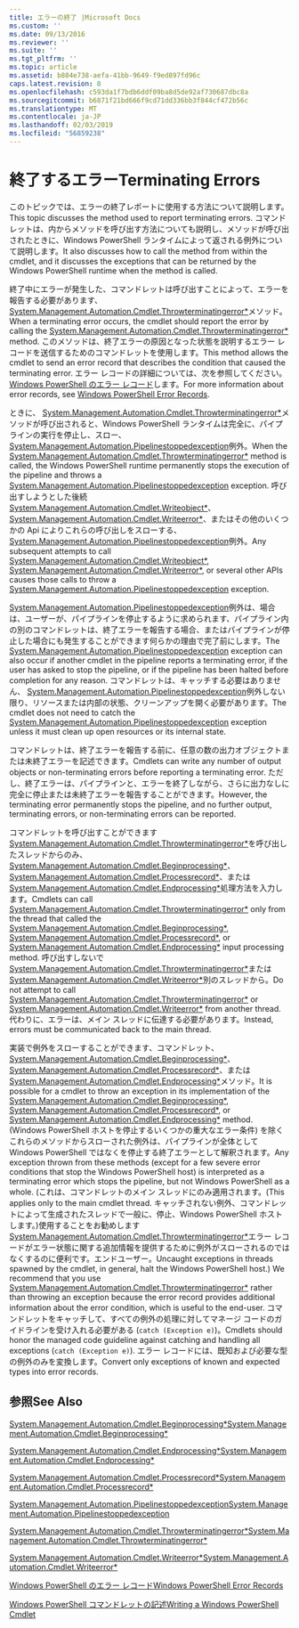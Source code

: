 ```yaml
---
title: エラーの終了 |Microsoft Docs
ms.custom: ''
ms.date: 09/13/2016
ms.reviewer: ''
ms.suite: ''
ms.tgt_pltfrm: ''
ms.topic: article
ms.assetid: b804e738-aefa-41bb-9649-f9ed897fd96c
caps.latest.revision: 8
ms.openlocfilehash: c593da1f7bdb6ddf09ba8d5de92af730687dbc8a
ms.sourcegitcommit: b6871f21bd666f9cd71dd336bb3f844cf472b56c
ms.translationtype: MT
ms.contentlocale: ja-JP
ms.lasthandoff: 02/03/2019
ms.locfileid: "56859238"
---
```

# <a name="terminating-errors"></a><span data-ttu-id="816f9-102">終了するエラー</span><span class="sxs-lookup"><span data-stu-id="816f9-102">Terminating Errors</span></span>

<span data-ttu-id="816f9-103">このトピックでは、エラーの終了レポートに使用する方法について説明します。</span><span class="sxs-lookup"><span data-stu-id="816f9-103">This topic discusses the method used to report terminating errors.</span></span> <span data-ttu-id="816f9-104">コマンドレットは、内からメソッドを呼び出す方法についても説明し、メソッドが呼び出されたときに、Windows PowerShell ランタイムによって返される例外について説明します。</span><span class="sxs-lookup"><span data-stu-id="816f9-104">It also discusses how to call the method from within the cmdlet, and it discusses the exceptions that can be returned by the Windows PowerShell runtime when the method is called.</span></span>

<span data-ttu-id="816f9-105">終了中にエラーが発生した、コマンドレットは呼び出すことによって、エラーを報告する必要があります、 [System.Management.Automation.Cmdlet.Throwterminatingerror\*](/dotnet/api/System.Management.Automation.Cmdlet.ThrowTerminatingError)メソッド。</span><span class="sxs-lookup"><span data-stu-id="816f9-105">When a terminating error occurs, the cmdlet should report the error by calling the [System.Management.Automation.Cmdlet.Throwterminatingerror\*](/dotnet/api/System.Management.Automation.Cmdlet.ThrowTerminatingError) method.</span></span> <span data-ttu-id="816f9-106">このメソッドは、終了エラーの原因となった状態を説明するエラー レコードを送信するためのコマンドレットを使用します。</span><span class="sxs-lookup"><span data-stu-id="816f9-106">This method allows the cmdlet to send an error record that describes the condition that caused the terminating error.</span></span> <span data-ttu-id="816f9-107">エラー レコードの詳細については、次を参照してください。 [Windows PowerShell のエラー レコード](./windows-powershell-error-records.md)します。</span><span class="sxs-lookup"><span data-stu-id="816f9-107">For more information about error records, see [Windows PowerShell Error Records](./windows-powershell-error-records.md).</span></span>

<span data-ttu-id="816f9-108">ときに、 [System.Management.Automation.Cmdlet.Throwterminatingerror\*](/dotnet/api/System.Management.Automation.Cmdlet.ThrowTerminatingError)メソッドが呼び出されると、Windows PowerShell ランタイムは完全に、パイプラインの実行を停止し、スロー、 [System.Management.Automation.Pipelinestoppedexception](/dotnet/api/System.Management.Automation.PipelineStoppedException)例外。</span><span class="sxs-lookup"><span data-stu-id="816f9-108">When the [System.Management.Automation.Cmdlet.Throwterminatingerror\*](/dotnet/api/System.Management.Automation.Cmdlet.ThrowTerminatingError) method is called, the  Windows PowerShell runtime permanently stops the execution of the pipeline and throws a [System.Management.Automation.Pipelinestoppedexception](/dotnet/api/System.Management.Automation.PipelineStoppedException) exception.</span></span> <span data-ttu-id="816f9-109">呼び出すしようとした後続[System.Management.Automation.Cmdlet.Writeobject\*](/dotnet/api/System.Management.Automation.Cmdlet.WriteObject)、 [System.Management.Automation.Cmdlet.Writeerror\*](/dotnet/api/System.Management.Automation.Cmdlet.WriteError)、またはその他のいくつかの Api によりこれらの呼び出しをスローする、[System.Management.Automation.Pipelinestoppedexception](/dotnet/api/System.Management.Automation.PipelineStoppedException)例外。</span><span class="sxs-lookup"><span data-stu-id="816f9-109">Any subsequent attempts to call [System.Management.Automation.Cmdlet.Writeobject\*](/dotnet/api/System.Management.Automation.Cmdlet.WriteObject), [System.Management.Automation.Cmdlet.Writeerror\*](/dotnet/api/System.Management.Automation.Cmdlet.WriteError), or several other APIs causes those calls to throw a [System.Management.Automation.Pipelinestoppedexception](/dotnet/api/System.Management.Automation.PipelineStoppedException) exception.</span></span>

<span data-ttu-id="816f9-110">[System.Management.Automation.Pipelinestoppedexception](/dotnet/api/System.Management.Automation.PipelineStoppedException)例外は、場合は、ユーザーが、パイプラインを停止するように求められます、パイプライン内の別のコマンドレットは、終了エラーを報告する場合、またはパイプラインが停止した場合にも発生することができます何らかの理由で完了前にします。</span><span class="sxs-lookup"><span data-stu-id="816f9-110">The [System.Management.Automation.Pipelinestoppedexception](/dotnet/api/System.Management.Automation.PipelineStoppedException) exception can also occur if another cmdlet in the pipeline reports a terminating error, if the user has asked to stop the pipeline, or if the pipeline has been halted before completion for any reason.</span></span> <span data-ttu-id="816f9-111">コマンドレットは、キャッチする必要はありません、 [System.Management.Automation.Pipelinestoppedexception](/dotnet/api/System.Management.Automation.PipelineStoppedException)例外しない限り、リソースまたは内部の状態、クリーンアップを開く必要があります。</span><span class="sxs-lookup"><span data-stu-id="816f9-111">The cmdlet does not need to catch the [System.Management.Automation.Pipelinestoppedexception](/dotnet/api/System.Management.Automation.PipelineStoppedException) exception unless it must clean up open resources or its internal state.</span></span>

<span data-ttu-id="816f9-112">コマンドレットは、終了エラーを報告する前に、任意の数の出力オブジェクトまたは未終了エラーを記述できます。</span><span class="sxs-lookup"><span data-stu-id="816f9-112">Cmdlets can write any number of output objects or non-terminating errors before reporting a terminating error.</span></span> <span data-ttu-id="816f9-113">ただし、終了エラーは、パイプラインと、エラーを終了しながら、さらに出力なしに完全に停止または未終了エラーを報告することができます。</span><span class="sxs-lookup"><span data-stu-id="816f9-113">However, the terminating error permanently stops the pipeline, and no further output, terminating errors, or non-terminating errors can be reported.</span></span>

<span data-ttu-id="816f9-114">コマンドレットを呼び出すことができます[System.Management.Automation.Cmdlet.Throwterminatingerror\*](/dotnet/api/System.Management.Automation.Cmdlet.ThrowTerminatingError)を呼び出したスレッドからのみ、 [System.Management.Automation.Cmdlet.Beginprocessing\*](/dotnet/api/System.Management.Automation.Cmdlet.BeginProcessing)、 [System.Management.Automation.Cmdlet.Processrecord\*](/dotnet/api/System.Management.Automation.Cmdlet.ProcessRecord)、または[System.Management.Automation.Cmdlet.Endprocessing\*](/dotnet/api/System.Management.Automation.Cmdlet.EndProcessing)処理方法を入力します。</span><span class="sxs-lookup"><span data-stu-id="816f9-114">Cmdlets can call [System.Management.Automation.Cmdlet.Throwterminatingerror\*](/dotnet/api/System.Management.Automation.Cmdlet.ThrowTerminatingError) only from the thread that called the [System.Management.Automation.Cmdlet.Beginprocessing\*](/dotnet/api/System.Management.Automation.Cmdlet.BeginProcessing), [System.Management.Automation.Cmdlet.Processrecord\*](/dotnet/api/System.Management.Automation.Cmdlet.ProcessRecord), or [System.Management.Automation.Cmdlet.Endprocessing\*](/dotnet/api/System.Management.Automation.Cmdlet.EndProcessing) input processing method.</span></span> <span data-ttu-id="816f9-115">呼び出すしないで[System.Management.Automation.Cmdlet.Throwterminatingerror\*](/dotnet/api/System.Management.Automation.Cmdlet.ThrowTerminatingError)または[System.Management.Automation.Cmdlet.Writeerror\*](/dotnet/api/System.Management.Automation.Cmdlet.WriteError)別のスレッドから。</span><span class="sxs-lookup"><span data-stu-id="816f9-115">Do not attempt to call [System.Management.Automation.Cmdlet.Throwterminatingerror\*](/dotnet/api/System.Management.Automation.Cmdlet.ThrowTerminatingError) or [System.Management.Automation.Cmdlet.Writeerror\*](/dotnet/api/System.Management.Automation.Cmdlet.WriteError) from another thread.</span></span> <span data-ttu-id="816f9-116">代わりに、エラーは、メイン スレッドに伝達する必要があります。</span><span class="sxs-lookup"><span data-stu-id="816f9-116">Instead, errors must be communicated back to the main thread.</span></span>

<span data-ttu-id="816f9-117">実装で例外をスローすることができます、コマンドレット、 [System.Management.Automation.Cmdlet.Beginprocessing\*](/dotnet/api/System.Management.Automation.Cmdlet.BeginProcessing)、 [System.Management.Automation.Cmdlet.Processrecord\*](/dotnet/api/System.Management.Automation.Cmdlet.ProcessRecord)、または[System.Management.Automation.Cmdlet.Endprocessing\*](/dotnet/api/System.Management.Automation.Cmdlet.EndProcessing)メソッド。</span><span class="sxs-lookup"><span data-stu-id="816f9-117">It is possible for a cmdlet to throw an exception in its implementation of the [System.Management.Automation.Cmdlet.Beginprocessing\*](/dotnet/api/System.Management.Automation.Cmdlet.BeginProcessing), [System.Management.Automation.Cmdlet.Processrecord\*](/dotnet/api/System.Management.Automation.Cmdlet.ProcessRecord), or [System.Management.Automation.Cmdlet.Endprocessing\*](/dotnet/api/System.Management.Automation.Cmdlet.EndProcessing) method.</span></span> <span data-ttu-id="816f9-118">(Windows PowerShell ホストを停止するいくつかの重大なエラー条件) を除くこれらのメソッドからスローされた例外は、パイプラインが全体として Windows PowerShell ではなくを停止する終了エラーとして解釈されます。</span><span class="sxs-lookup"><span data-stu-id="816f9-118">Any exception thrown from these methods (except for a few severe error conditions that stop the Windows PowerShell host) is interpreted as a terminating error which stops the pipeline, but not Windows PowerShell as a whole.</span></span> <span data-ttu-id="816f9-119">(これは、コマンドレットのメイン スレッドにのみ適用されます。</span><span class="sxs-lookup"><span data-stu-id="816f9-119">(This applies only to the main cmdlet thread.</span></span> <span data-ttu-id="816f9-120">キャッチされない例外、コマンドレットによって生成されたスレッドで一般に、停止、Windows PowerShell ホストします。)使用することをお勧めします[System.Management.Automation.Cmdlet.Throwterminatingerror\*](/dotnet/api/System.Management.Automation.Cmdlet.ThrowTerminatingError)エラー レコードがエラー状態に関する追加情報を提供するために例外がスローされるのではなくするのに便利です。エンドユーザー。</span><span class="sxs-lookup"><span data-stu-id="816f9-120">Uncaught exceptions in threads spawned by the cmdlet, in general, halt the Windows PowerShell host.) We recommend that you use [System.Management.Automation.Cmdlet.Throwterminatingerror\*](/dotnet/api/System.Management.Automation.Cmdlet.ThrowTerminatingError) rather than throwing an exception because the error record provides additional information about the error condition, which is useful to the end-user.</span></span> <span data-ttu-id="816f9-121">コマンドレットをキャッチして、すべての例外の処理に対してマネージ コードのガイドラインを受け入れる必要がある (`catch (Exception e)`)。</span><span class="sxs-lookup"><span data-stu-id="816f9-121">Cmdlets should honor the managed code guideline against catching and handling all exceptions (`catch (Exception e)`).</span></span> <span data-ttu-id="816f9-122">エラー レコードには、既知および必要な型の例外のみを変換します。</span><span class="sxs-lookup"><span data-stu-id="816f9-122">Convert only exceptions of known and expected types into error records.</span></span>

## <a name="see-also"></a><span data-ttu-id="816f9-123">参照</span><span class="sxs-lookup"><span data-stu-id="816f9-123">See Also</span></span>

[<span data-ttu-id="816f9-124">System.Management.Automation.Cmdlet.Beginprocessing\*</span><span class="sxs-lookup"><span data-stu-id="816f9-124">System.Management.Automation.Cmdlet.Beginprocessing\*</span></span>](/dotnet/api/System.Management.Automation.Cmdlet.BeginProcessing)

[<span data-ttu-id="816f9-125">System.Management.Automation.Cmdlet.Endprocessing\*</span><span class="sxs-lookup"><span data-stu-id="816f9-125">System.Management.Automation.Cmdlet.Endprocessing\*</span></span>](/dotnet/api/System.Management.Automation.Cmdlet.EndProcessing)

[<span data-ttu-id="816f9-126">System.Management.Automation.Cmdlet.Processrecord\*</span><span class="sxs-lookup"><span data-stu-id="816f9-126">System.Management.Automation.Cmdlet.Processrecord\*</span></span>](/dotnet/api/System.Management.Automation.Cmdlet.ProcessRecord)

[<span data-ttu-id="816f9-127">System.Management.Automation.Pipelinestoppedexception</span><span class="sxs-lookup"><span data-stu-id="816f9-127">System.Management.Automation.Pipelinestoppedexception</span></span>](/dotnet/api/System.Management.Automation.PipelineStoppedException)

[<span data-ttu-id="816f9-128">System.Management.Automation.Cmdlet.Throwterminatingerror\*</span><span class="sxs-lookup"><span data-stu-id="816f9-128">System.Management.Automation.Cmdlet.Throwterminatingerror\*</span></span>](/dotnet/api/System.Management.Automation.Cmdlet.ThrowTerminatingError)

[<span data-ttu-id="816f9-129">System.Management.Automation.Cmdlet.Writeerror\*</span><span class="sxs-lookup"><span data-stu-id="816f9-129">System.Management.Automation.Cmdlet.Writeerror\*</span></span>](/dotnet/api/System.Management.Automation.Cmdlet.WriteError)

[<span data-ttu-id="816f9-130">Windows PowerShell のエラー レコード</span><span class="sxs-lookup"><span data-stu-id="816f9-130">Windows PowerShell Error Records</span></span>](./windows-powershell-error-records.md)

[<span data-ttu-id="816f9-131">Windows PowerShell コマンドレットの記述</span><span class="sxs-lookup"><span data-stu-id="816f9-131">Writing a Windows PowerShell Cmdlet</span></span>](./writing-a-windows-powershell-cmdlet.md)
